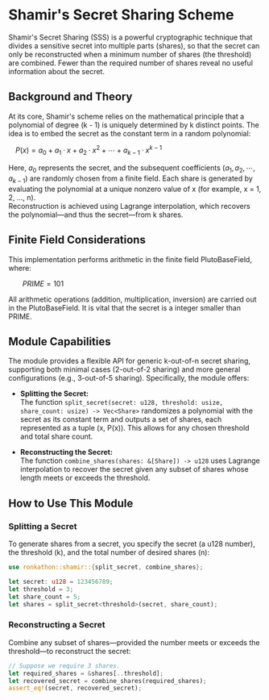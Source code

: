# Shamir's Secret Sharing Scheme

Shamir's Secret Sharing (SSS) is a powerful cryptographic technique that divides a sensitive secret into multiple parts (shares), so that the secret can only be reconstructed when a minimum number of shares (the threshold) are combined. Fewer than the required number of shares reveal no useful information about the secret.

## Background and Theory

At its core, Shamir's scheme relies on the mathematical principle that a polynomial of degree (k - 1) is uniquely determined by k distinct points. The idea is to embed the secret as the constant term in a random polynomial:

 $P(x) = a_0 + a_1·x + a_2·x^2 + \cdots + a_{k-1}·x^{k-1}$

Here, $a_0$ represents the secret, and the subsequent coefficients $(a_1, a_2, \cdots, a_{k-1})$ are randomly chosen from a finite field. Each share is generated by evaluating the polynomial at a unique nonzero value of x (for example, x = 1, 2, …, n).  
Reconstruction is achieved using Lagrange interpolation, which recovers the polynomial—and thus the secret—from k shares.

## Finite Field Considerations

This implementation performs arithmetic in the finite field PlutoBaseField, where:

  $PRIME =101$

All arithmetic operations (addition, multiplication, inversion) are carried out in the PlutoBaseField. It is vital that the secret is a integer smaller than PRIME.

## Module Capabilities

The module provides a flexible API for generic k-out-of-n secret sharing, supporting both minimal cases (2-out-of-2 sharing) and more general configurations (e.g., 3-out-of-5 sharing). Specifically, the module offers:

- **Splitting the Secret:**  
  The function `split_secret(secret: u128, threshold: usize, share_count: usize) -> Vec<Share>` randomizes a polynomial with the secret as its constant term and outputs a set of shares, each represented as a tuple (x, P(x)). This allows for any chosen threshold and total share count.

- **Reconstructing the Secret:**  
  The function `combine_shares(shares: &[Share]) -> u128` uses Lagrange interpolation to recover the secret given any subset of shares whose length meets or exceeds the threshold.
## How to Use This Module

### Splitting a Secret

To generate shares from a secret, you specify the secret (a u128 number), the threshold (k), and the total number of desired shares (n):

```rust
use ronkathon::shamir::{split_secret, combine_shares};

let secret: u128 = 123456789;
let threshold = 3;
let share_count = 5;
let shares = split_secret<threshold>(secret, share_count);
```

### Reconstructing a Secret

Combine any subset of shares—provided the number meets or exceeds the threshold—to reconstruct the secret:

```rust
// Suppose we require 3 shares.
let required_shares = &shares[..threshold];
let recovered_secret = combine_shares(required_shares);
assert_eq!(secret, recovered_secret);
```

